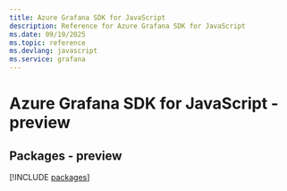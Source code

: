 ```yaml
---
title: Azure Grafana SDK for JavaScript
description: Reference for Azure Grafana SDK for JavaScript
ms.date: 09/19/2025
ms.topic: reference
ms.devlang: javascript
ms.service: grafana
---
```

# Azure Grafana SDK for JavaScript - preview
## Packages - preview
[!INCLUDE [packages](grafana-index.md)]
